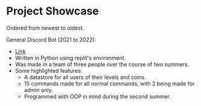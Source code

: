 # Project Showcase
Ordered from newest to oldest.

General Discord Bot (2021 to 2022): 
- [Link](https://replit.com/@Apocalyptica/Saber-Bot?v=1#main.py)
- Written in Python using replit's environment.
- Was made in a team of three people over the course of two summers.
- Some highlighted features:
    -  A datastore for all users of their levels and coins.
    -  15 commands made for all normal commands, with 2 being made for admin only.
    -  Programmed with OOP in mind during the second summer.

